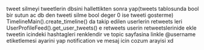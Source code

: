 tweet silmeyi tweetlerin dbsini hallettikten sonra yap(tweets tablosunda bool bir sutun ac db den tweeti silme bool deger 0 ise tweeti gosterme)
TimelineMain().create_timeline() da takip edilen userlerin retweets leri
UserProfileFeed().get_user_tweets() e retweets userin retweetslerinide ekle
tweetin icindeki hashtagleri renklendir ve topic sayfasina linkle
@username etiketlemesi ayarini yap
notification ve mesaj icin cozum arayisi xd